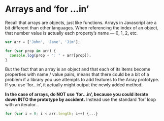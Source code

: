 # Arrays and ‘for ...in’

Recall that arrays are objects, just like functions. Arrays in Javascript are a bit different than other languages. When referencing the index of an object, that number value is actually each property’s name — 0, 1, 2, etc.

```javascript
var arr = ['John', 'Jane', 'Jim'];

for (var prop in arr) {
  console.log(prop + ': ' + arr[prop]);
}
```

But the fact that an array is an object and that each of its items become properties with name / value pairs, means that there could be a bit of a problem if a library you use attempts to add features to the Array prototype. If you use ‘for...in’, it actually might output the newly added method.

**In the case of arrays, do NOT use ‘for...in’, because you could iterate down INTO the prototype by accident.** Instead use the standard ‘for’ loop with an iterator...

```javascript
for (var i = 0; i < arr.length; i++) {...}
```
